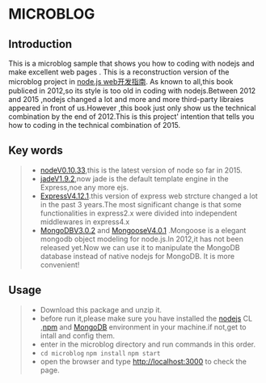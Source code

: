 MICROBLOG
=========


Introduction
-------------
This is a microblog sample that shows you how to coding with nodejs and make excellent web pages . This is a reconstruction version of the microblog project in [node.js web开发指南](http://book.douban.com/subject/10789820/).
As known to all,this book publiced in 2012,so its style is too old in coding with nodejs.Between 2012 and 2015 ,nodejs changed a lot and more and more third-party libraies appeared in front of us.However ,this book just only show us the technical combination by the end of 2012.This is this project' intention that tells you how to coding in the technical combination of 2015.

Key words 
-------------
> - [nodeV0.10.33](https://nodejs.org/),this is the latest version of node so far in 2015.
> - [jadeV1.9.2](http://jade-lang.com/),now jade is the default template engine in the Express,noe any more ejs.
> - [ExpressV4.12.1](http://expressjs.com/).this version of express web strcture changed a lot in the past 3 years.The most significant change is that some functionalities in express2.x were divided into independent middlewares in express4.x
> - [MongoDBV3.0.2](http://mongodb.org/) and [MongooseV4.0.1](http://mongoosejs.com/) .Mongoose is a elegant mongodb object modeling for node.js.In 2012,it has not been released yet.Now we can use it to manipulate the MongoDB database instead of native nodejs for MongoDB. It is more convenient!

Usage
-------------
> - Download this package and unzip it. 
> - before run it,please make sure you have installed the [nodejs](https://nodejs.org/) CL ,[npm](https://www.npmjs.com/package/npm) and [MongoDB](http://mongodb.org/) environment in your machine.if not,get to
intall and config them.
> - enter in the microblog directory and run commands in this order.
> - `cd microblog` `npm install` `npm start`
> - open the browser and type [http://localhost:3000](http://localhost:3000) to check the page.

